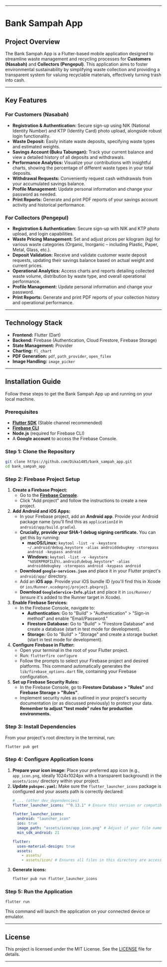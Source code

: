 -----

# Bank Sampah App

## Project Overview

The Bank Sampah App is a Flutter-based mobile application designed to streamline waste management and recycling processes for **Customers (Nasabah)** and **Collectors (Pengepul)**. This application aims to foster environmental sustainability by simplifying waste collection and providing a transparent system for valuing recyclable materials, effectively turning trash into cash.

-----

## Key Features

### For Customers (Nasabah)

  - **Registration & Authentication:** Secure sign-up using NIK (National Identity Number) and KTP (Identity Card) photo upload, alongside robust login functionality.
  - **Waste Deposit:** Easily initiate waste deposits, specifying waste types and estimated weights.
  - **Savings Account (Buku Tabungan):** Track your current balance and view a detailed history of all deposits and withdrawals.
  - **Performance Analytics:** Visualize your contributions with insightful charts, showing the percentage of different waste types in your total deposits.
  - **Withdrawal Requests:** Conveniently request cash withdrawals from your accumulated savings balance.
  - **Profile Management:** Update personal information and change your password as needed.
  - **Print Reports:** Generate and print PDF reports of your savings account activity and historical performance.

### For Collectors (Pengepul)

  - **Registration & Authentication:** Secure sign-up with NIK and KTP photo upload, and login capabilities.
  - **Waste Pricing Management:** Set and adjust prices per kilogram (kg) for various waste categories (Organic, Inorganic – including Plastic, Paper, Metal, Glass, etc.).
  - **Deposit Validation:** Receive and validate customer waste deposit requests, updating their savings balance based on actual weight and current prices.
  - **Operational Analytics:** Access charts and reports detailing collected waste volume, distribution by waste type, and overall operational performance.
  - **Profile Management:** Update personal information and change your password.
  - **Print Reports:** Generate and print PDF reports of your collection history and operational performance.

-----

## Technology Stack

  - **Frontend:** Flutter (Dart)
  - **Backend:** Firebase (Authentication, Cloud Firestore, Firebase Storage)
  - **State Management:** Provider
  - **Charting:** `fl_chart`
  - **PDF Generation:** `pdf`, `path_provider`, `open_filex`
  - **Image Handling:** `image_picker`

-----

## Installation Guide

Follow these steps to get the Bank Sampah App up and running on your local machine.

### Prerequisites

  - [**Flutter SDK**](https://flutter.dev/docs/get-started/install) (Stable channel recommended)
  - [**Firebase CLI**](https://firebase.google.com/docs/cli)
  - **Node.js** (required for Firebase CLI)
  - A **Google account** to access the Firebase Console.

### Step 1: Clone the Repository

```bash
git clone https://github.com/Dika1485/bank_sampah_app.git
cd bank_sampah_app
```

### Step 2: Firebase Project Setup

1.  **Create a Firebase Project:**
      - Go to the [**Firebase Console**](https://console.firebase.google.com/).
      - Click "Add project" and follow the instructions to create a new project.
2.  **Add Android and iOS Apps:**
      - In your Firebase project, add an **Android app**. Provide your Android package name (you'll find this as `applicationId` in `android/app/build.gradle`).
      - **Crucially, provide your SHA-1 debug signing certificate.** You can get this by running:
          - **macOS/Linux:** `keytool -list -v -keystore ~/.android/debug.keystore -alias androiddebugkey -storepass android -keypass android`
          - **Windows:** `keytool -list -v -keystore "%USERPROFILE%\.android\debug.keystore" -alias androiddebugkey -storepass android -keypass android`
      - **Download `google-services.json`** and place it in your Flutter project's `android/app/` directory.
      - Add an **iOS app**. Provide your iOS bundle ID (you'll find this in Xcode or `ios/Runner.xcodeproj/project.pbxproj`).
      - **Download `GoogleService-Info.plist`** and place it in `ios/Runner/` (ensure it's added to the Runner target in Xcode).
3.  **Enable Firebase Services:**
      - In the Firebase Console, navigate to:
          - **Authentication:** Go to "Build" \> "Authentication" \> "Sign-in method" and enable "Email/Password."
          - **Firestore Database:** Go to "Build" \> "Firestore Database" and create a database (start in test mode for development).
          - **Storage:** Go to "Build" \> "Storage" and create a storage bucket (start in test mode for development).
4.  **Configure Firebase in Flutter:**
      - Open your terminal in the root of your Flutter project.
      - Run: `flutterfire configure`
      - Follow the prompts to select your Firebase project and desired platforms. This command automatically generates the `lib/firebase_options.dart` file, containing your Firebase configuration.
5.  **Set up Firebase Security Rules:**
      - In the Firebase Console, go to **Firestore Database \> "Rules"** and **Firebase Storage \> "Rules"**.
      - Implement security rules as outlined in your project's security documentation (or as discussed previously) to protect your data. **Remember to adjust "test mode" rules for production environments.**

### Step 3: Install Dependencies

From your project's root directory in the terminal, run:

```bash
flutter pub get
```

### Step 4: Configure Application Icons

1.  **Prepare your icon image:** Place your preferred app icon (e.g., `app_icon.png`, ideally 1024x1024px with a transparent background) in the `assets/icon/` directory within your project.
2.  **Update `pubspec.yaml`:** Make sure the `flutter_launcher_icons` package is configured and your assets path is correctly declared:
    ```yaml
    # ... (other dev_dependencies)
    flutter_launcher_icons: "^0.13.1" # Ensure this version or compatible is present

    flutter_launcher_icons:
      android: "launcher_icon"
      ios: true
      image_path: "assets/icon/app_icon.png" # Adjust if your file name/path differs
      min_sdk_android: 21

    flutter:
      uses-material-design: true
      assets:
        - assets/
        - assets/icon/ # Ensures all files in this directory are accessible
    ```
3.  **Generate icons:**
    ```bash
    flutter pub run flutter_launcher_icons
    ```

### Step 5: Run the Application

```bash
flutter run
```

This command will launch the application on your connected device or emulator.

-----

## License

This project is licensed under the MIT License. See the [LICENSE](LICENSE) file for details.

-----